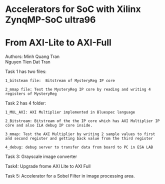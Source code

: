 # Accelerators for SoC with Xilinx ZynqMP-SoC ultra96
# From AXI-Lite to AXI-Full

Authors: 
Minh Quang Tran  <br />
Nguyen Tien Dat Tran  <br />





Task 1 has two files: 
    
    1_bitsteam file:  Bitstream of MysteryReg IP core
    
    2_mmap file: Test the MysteryReg IP core by reading and writing 4 registers of MysteryReg


Task 2 has 4 folder:

    1_MUL_AXI: AXI Multiplier implemented in Bluespec language
    
    2_Bitstream: Bitstream of the the IP core which has AXI Multiplier IP core and also ILA debug IP core inside.
    
    3_mmap: Test the AXI Multiplier by writing 2 sample values to first and second register and getting back value from the third register
    
    4_debug: debug server to transfer data from board to PC in ESA LAB

Task 3: Grayscale image converter  <br />

Task4: Upgrade frome AXI Lite to AXI Full   <br />
    
Task 5: Accelerator for a Sobel Filter in image processing area. <br />
